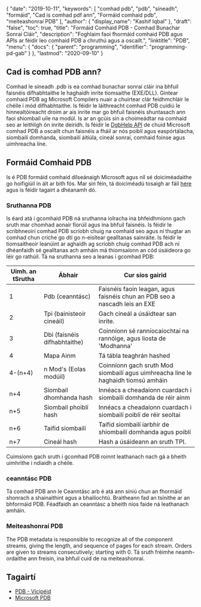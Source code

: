 {
  "date": "2019-10-11",
  "keywords": [
"comhad pdb",
"pdb",
"síneadh",
"formáid",
"Cad is comhad pdf ann",
"Formáid comhaid pdb",
"meiteashonraí PDB"
],
  "author": {
    "display_name": "Kashif Iqbal"
},
  "draft": "false",
  "toc": true,
  "title": "Formáid Comhaid PDB - Comhad Bunachar Sonraí Cláir",
  "description": "Foghlaim faoi fhormáid comhaid PDB agus APIs ar féidir leo comhaid PDB a chruthú agus a oscailt.",
  "linktitle": "PDB",
  "menu": {
    "docs": {
      "parent": "programming",
      "identifier": "programming-pd-gab"
}
},
  "lastmod": "2020-09-10"
}

## Cad is comhad PDB ann?

Comhad le síneadh .pdb is ea comhad bunachar sonraí cláir ina bhfuil faisnéis dífhabhtaithe le haghaidh inrite tiomsaithe (EXE/DLL). Gintear comhaid PDB ag Microsoft Compilers nuair a chuirtear clár feidhmchláir le chéile i mód dífhabhtaithe. Is féidir le láithreacht comhad PDB cuidiú le hinnealtóireacht droim ar ais inrite mar go bhfuil faisnéis shuntasach ann faoi shiombail uile na modúl. Is ar an gcúis sin a choimeádtar na comhaid seo ar leithligh ón inrite deiridh. Is féidir le [DgbHelp API](https://learn.microsoft.com/en-us/windows/win32/debug/dbghelp-functions) de chuid Microsoft comhad PDB a oscailt chun faisnéis a fháil ar nós poiblí agus easpórtálacha, siombailí domhanda, siombailí áitiúla, cineál sonraí, comhaid foinse agus uimhreacha líne.

## Formáid Comhaid PDB

Is é PDB formáid comhaid dílseánaigh Microsoft agus níl sé doiciméadaithe go hoifigiúil in áit ar bith fós. Mar sin féin, tá doiciméadú tosaigh ar fáil [here](https://github.com/Microsoft/microsoft-pdb) agus is féidir tagairt a dhéanamh dó.

### Sruthanna PDB

Is éard atá i gcomhaid PDB ná sruthanna iolracha ina bhfeidhmíonn gach sruth mar chomhad aonair fíorúil agus ina bhfuil faisnéis. Is féidir le scríbhneoirí comhad PDB scríobh chuig na comhaid seo agus ní thugtar an comhad chun críche go dtí go n-eisítear gealltanas sainráite. Is féidir le tiomsaitheoir leanúint ar aghaidh ag scríobh chuig comhad PDB ach ní dhéanfaidh sé gealltanas ach amháin má thiomsaíonn an cód úsáideora go léir go rathúil. Tá na sruthanna seo a leanas i gcomhad PDB:

|Uimh. an tSrutha |Ábhair |Cur síos gairid|
---|---|---|
|1| Pdb (ceanntásc) |Faisnéis faoin leagan, agus faisnéis chun an PDB seo a nascadh leis an EXE|
|2| Tpi (bainisteoir cineáil) |Gach cineál a úsáidtear san inrite.|
|3| Dbi (faisnéis dífhabhtaithe) |Coinníonn sé ranníocaíochtaí na rannóige, agus liosta de 'Modhanna'|
|4| Mapa Ainm| Tá tábla teaghrán hashed|
|4-(n+4)| n Mod's (Eolas modúil)| Coinníonn gach sruth Mod siombailí agus uimhreacha líne le haghaidh tiomsú amháin|
|n+4| Siombail dhomhanda hash| Innéacs a cheadaíonn cuardach i siombailí domhanda de réir ainm|
|n+5| Siombail phoiblí hash| Innéacs a cheadaíonn cuardach i siombailí poiblí de réir seoltaí|
|n+6| Taifid siombailí| Taifid siombailí iarbhír de shiombailí domhanda agus poiblí|
|n+7| Cineál hash| Hash a úsáideann an sruth TPI.|

Cuimsíonn gach sruth i gcomhad PDB roinnt leathanach nach gá a bheith uimhrithe i ndiaidh a chéile.

### ceanntásc PDB

Tá comhad PDB ann le Ceanntásc arb é atá ann síniú chun an fhormáid shonrach a shainaithint agus a bhailíochtú. Braitheann fad an tsínithe ar an bhformáid PDB. Féadfaidh an ceanntásc a bheith níos faide ná leathanach amháin.

### Meiteashonraí PDB
The PDB metadata is responsible to recognize all of the component streams, giving the length, and sequence of pages for each stream. Orders are given to streams consecutively; starting with 0. Tá sruth fréimhe neamh-ordaithe ann freisin, ina bhfuil cuid de na meiteashonraí.

## Tagairtí
 * [PDB - Vicipéid](https://en.wikipedia.org/wiki/Program_database)
 * [Microsoft PDB](https://github.com/Microsoft/microsoft-pdb)

